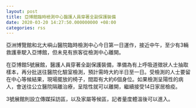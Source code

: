 ```yaml
---
layout: post
title: 亞博館臨時檢測中心醫護人員穿著全副保護裝備
date: 2020-03-20 14:27:50.000000000 +08:00
categories: rss
---
```


亞洲博覽館和北大嶼山醫院臨時檢測中心今日第一日運作，接近中午，至少有3輛救護車駛入亞博館，但未見有旅客從檢測中心離開。

在亞博館5號展館，醫護人員穿著全副保護裝備，準備為有上呼吸道徵狀人士抽取樣本，再分批送往醫院化驗室檢測，預計需時大約半日至一日。受檢測的人士要留在中心等候結果，現場擺放的椅子，間距有大約6個身位。如果檢測呈陽性的病人，會送往公立醫院隔離治療，呈陰性就可以離開，繼續接受14日家居檢疫。

3號展館則設立傳媒採訪區，以及家屬等候區，記者量度體溫後可以進入。

